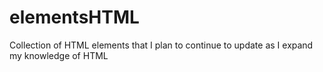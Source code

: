 # elementsHTML
Collection of HTML elements that I plan to continue to update as I expand my knowledge of HTML
